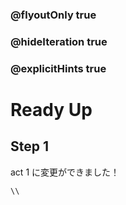 ### @flyoutOnly true
### @hideIteration true
### @explicitHints true

# Ready Up

## Step 1
act 1 に変更ができました！


```template
\\
```
```package
```
